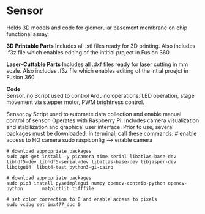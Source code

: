 # Sensor
Holds 3D models and code for glomerular basement membrane on chip functional assay. 

**3D Printable Parts**
Includes all .stl files ready for 3D printing. Also includes .f3z file which enables editing of the intitial project in Fusion 360. 

**Laser-Cuttable Parts** 
Includes all .dxf files ready for laser cutting in mm scale. Also includes .f3z file which enables editing of the intial proejct in Fusion 360. 

**Code**  
Sensor.ino 
Script used to control Arduino operations: LED operation, stage movement via stepper motor, PWM brightness control. 

Sensor.py
Script used to automate data collection and enable manual control of sensor. Operates with Raspberry Pi. Includes camera visualization and stabilization and graphical user interface. Prior to use, several packages must be downloaded. In terminal, call these commands:
    # enable access to HQ camera
    sudo raspiconfig --> enable camera  
    
    # download appropriate packages
    sudo apt-get install -y picamera time serial libatlas-base-dev libhdf5-dev libhdf5-serial-dev libatlas-base-dev libjasper-dev  libqtgui4  libqt4-test python3-gi-cairo
    
    # download appropriate packages
    sudo pip3 install pyseimplegui numpy opencv-contrib-python opencv-python       matplotlib tifffile 
    
    # set color correction to 0 and enable access to pixels 
    sudo vcdbg set imx477_dpc 0  
    
